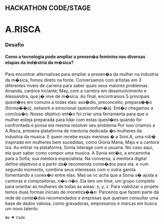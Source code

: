 ## HACKATHON CODE/STAGE
# A.RISCA

### Desafio
#### Como a tecnologia pode ampliar a presen�a feminina nas diversas etapas da ind�stria da m�sica?

Para encontrar alternativas para ampliar a presen�a da mulher na industria da m�sica, fomos direto na fonte. Conversamos com artistas em 3 diferentes niveis de carreira para saber quais seus maiores problemas.
Amanda, cantora inciante; May, com a carreira em desenvolvimento e Alessandra, que j� vive de m�sica.
Ao final, encontramos 5 principais quest�es em comuns a todas elas: ass�dio, preconceito, prepara��o (forma��o), network e emocional (autoconfian�a).
Ent�o chegamos a conclus�o.
Nosso objetivo ent�o foi criar uma ferramenta para que a mulher esteja preparada para lidar com estas quest�es quando for confrontada e possa ela mesma resolver seu problema
Por isso criamos a A.Risca, primeira plataforma de mentoria dedicada �s mulheres da industria da musica.
E quem recebe essas meninas � a Soni.A, uma rob� inspirada em mulheres bem sucedidas, como Gloria Maria, Maju e a cantora Iza.
Ao entrar na plataforma, Sonia interage com a usuaria. No caso aqui, ela quer saber como compor uma musica. A Sonia ent�o, a encaminha para a Sofia, sua mentora especialista.
Na conversa, a mentora digital define objetivos e a partir da� recomenda conte�dos para ela. e num segundo momento, combina seus interesses com o outra garota fomentando a conex�o entre elas.
Mas se vc acha que a Sonia s� ajuda a cantoras e compositoras, n�o n�o. Ela tem um time, um grupo completo para orientar as mulheres de todas as areas: x, y, z.
Para viabilizar o projeto temos duas formas iniciais de monetiza��o: Parceiros que fazem parte da rede de conte�dos recomendados e empresas que queiram consultar uma base de dados valiosa, como gravadoras, empresarios e marcas em busca um novo talento.

``` We ♥ Code ```
